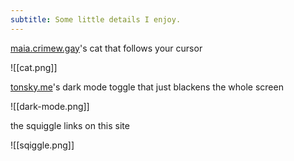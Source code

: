 ```yaml
---
subtitle: Some little details I enjoy.
---
```

[maia.crimew.gay](https://maia.crimew.gay/)'s cat that follows your cursor

![[cat.png]]


[tonsky.me](https://tonsky.me)'s dark mode toggle that just blackens the whole screen

![[dark-mode.png]]

the squiggle links on this site

![[sqiggle.png]]